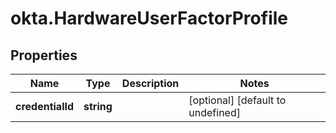 # okta.HardwareUserFactorProfile

## Properties

Name | Type | Description | Notes
------------ | ------------- | ------------- | -------------
**credentialId** | **string** |  | [optional] [default to undefined]

